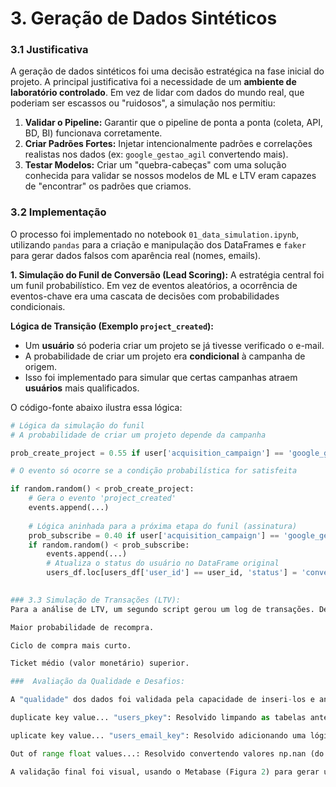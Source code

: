 # 3. Geração de Dados Sintéticos

### 3.1 Justificativa

A geração de dados sintéticos foi uma decisão estratégica na fase inicial do projeto. A principal justificativa foi a necessidade de um **ambiente de laboratório controlado**. Em vez de lidar com dados do mundo real, que poderiam ser escassos ou "ruidosos", a simulação nos permitiu:
1.  **Validar o Pipeline:** Garantir que o pipeline de ponta a ponta (coleta, API, BD, BI) funcionava corretamente.
2.  **Criar Padrões Fortes:** Injetar intencionalmente padrões e correlações realistas nos dados (ex: `google_gestao_agil` convertendo mais).
3.  **Testar Modelos:** Criar um "quebra-cabeças" com uma solução conhecida para validar se nossos modelos de ML e LTV eram capazes de "encontrar" os padrões que criamos.

### 3.2 Implementação
O processo foi implementado no notebook `01_data_simulation.ipynb`, utilizando `pandas` para a criação e manipulação dos DataFrames e `faker` para gerar dados falsos com aparência real (nomes, emails).

**1. Simulação do Funil de Conversão (Lead Scoring):**
A estratégia central foi um funil probabilístico. Em vez de eventos aleatórios, a ocorrência de eventos-chave era uma cascata de decisões com probabilidades condicionais.

**Lógica de Transição (Exemplo `project_created`):**
* Um **usuário** só poderia criar um projeto se já tivesse verificado o e-mail.
* A probabilidade de criar um projeto era **condicional** à campanha de origem.
* Isso foi implementado para simular que certas campanhas atraem **usuários** mais qualificados.

O código-fonte abaixo ilustra essa lógica:

```python
# Lógica da simulação do funil
# A probabilidade de criar um projeto depende da campanha

prob_create_project = 0.55 if user['acquisition_campaign'] == 'google_gestao_agil' else 0.30

# O evento só ocorre se a condição probabilística for satisfeita

if random.random() < prob_create_project:
    # Gera o evento 'project_created'
    events.append(...) 
    
    # Lógica aninhada para a próxima etapa do funil (assinatura)
    prob_subscribe = 0.40 if user['acquisition_campaign'] == 'google_gestao_agil' else 0.15
    if random.random() < prob_subscribe:
        events.append(...)
        # Atualiza o status do usuário no DataFrame original
        users_df.loc[users_df['user_id'] == user_id, 'status'] = 'converted'

        
### 3.3 Simulação de Transações (LTV):
Para a análise de LTV, um segundo script gerou um log de transações. De forma similar, os dados foram intencionalmente enviesados para que clientes da google_gestao_agil tivessem:

Maior probabilidade de recompra.

Ciclo de compra mais curto.

Ticket médio (valor monetário) superior.

###  Avaliação da Qualidade e Desafios:

A "qualidade" dos dados foi validada pela capacidade de inseri-los e analisá-los. Durante a inserção, desafios técnicos reais foram superados:

duplicate key value... "users_pkey": Resolvido limpando as tabelas antes de cada inserção para garantir um ambiente de teste limpo.

uplicate key value... "users_email_key": Resolvido adicionando uma lógica de verificação para garantir que a biblioteca faker não gerasse e-mails duplicados.

Out of range float values...: Resolvido convertendo valores np.nan (do pandas) para None (Python nativo), que é compatível com o formato JSON null do banco de dados.

A validação final foi visual, usando o Metabase (Figura 2) para gerar um gráfico de funil, que confirmou que a lógica probabilística foi capturada e armazenada corretamente.